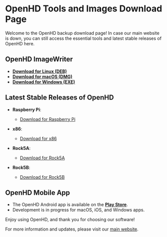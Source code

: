 # OpenHD Tools and Images Download Page

Welcome to the OpenHD backup download page! In case our main website is down, you can still access the essential tools and latest stable releases of OpenHD here.


## OpenHD ImageWriter

- [**Download for Linux (DEB)**](https://github.com/OpenHD/OpenHD-ImageWriter/releases/download/v1.8.8/OpenHDImageWriter-1.8.8.deb)
- [**Download for macOS (DMG)**](https://github.com/OpenHD/OpenHD-ImageWriter/releases/download/v1.8.8/OpenHDImageWriter-1.8.8-Alpha.dmg)
- [**Download for Windows (EXE)**](https://github.com/OpenHD/OpenHD-ImageWriter/releases/download/v1.8.8/imager-1.8.8.exe)

## Latest Stable Releases of OpenHD

- **Raspberry Pi**:
  - [Download for Raspberry Pi](https://fra1.digitaloceanspaces.com/openhd-images/Downloader/release/OpenHD-image-pi-bullseye-configurable-2.4-evo-2023-06-30_2230.img.xz)

- **x86**:
  - [Download for x86](https://fra1.digitaloceanspaces.com/openhd-images/Downloader/release/OpenHD-image-x86-jammy--2.4-evo-2023-06-30_2230.img.xz)

- **Rock5A**:
  - [Download for Rock5A](https://fra1.digitaloceanspaces.com/openhd-images/Downloader/release/OpenHD-image-rock5a--2.4-evo-2023-06-30_2231.img.xz)

- **Rock5B**:
  - [Download for Rock5B](https://fra1.digitaloceanspaces.com/openhd-images/Downloader/release/OpenHD-image-rock5b--2.4-evo-2023-06-30_2230.img.xz)

## OpenHD Mobile App

- The OpenHD Android app is available on the [**Play Store**](https://play.google.com/store/apps/details?id=com.openhd.openhd).
- Development is in progress for macOS, iOS, and Windows apps.

Enjoy using OpenHD, and thank you for choosing our software!

For more information and updates, please visit our [main website](https://www.openhdfpv.org/).
